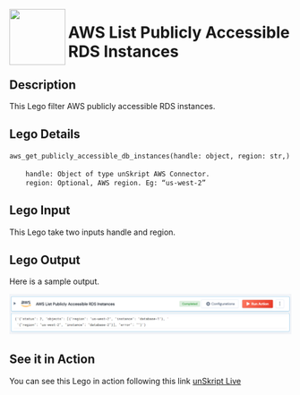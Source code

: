[<img align="left" src="https://unskript.com/assets/favicon.png" width="100" height="100" style="padding-right: 5px">](https://unskript.com/assets/favicon.png) 
<h1>AWS List Publicly Accessible RDS Instances </h1>

## Description
This Lego filter AWS publicly accessible RDS instances.


## Lego Details

    aws_get_publicly_accessible_db_instances(handle: object, region: str,)

        handle: Object of type unSkript AWS Connector.
        region: Optional, AWS region. Eg: “us-west-2”

## Lego Input
This Lego take two inputs handle and region.

## Lego Output
Here is a sample output.

<img src="./1.png">


## See it in Action
You can see this Lego in action following this link [unSkript Live](https://us.app.unskript.io)